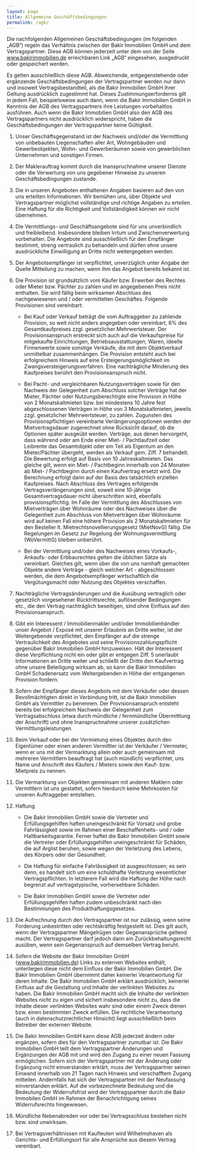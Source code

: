 ```yaml
---
layout: page
title: Allgemeine Geschäftsbedingungen
permalink: /agb/
---
```


Die nachfolgenden Allgemeinen Geschäftsbedingungen (im folgenden „AGB“) regeln das Verhältnis zwischen der Bakir Immobilien GmbH und dem Vertragspartner. Diese AGB können jederzeit unter dem von der Seite www.bakirimmobilien.de erreichbaren Link „AGB“ eingesehen, ausgedruckt oder gespeichert werden.

Es gelten ausschließlich diese AGB. Abweichende, entgegenstehende oder ergänzende Geschäftsbedingungen der Vertragspartner werden nur dann und insoweit Vertragsbestandteil, als die Bakir Immobilien GmbH ihrer Geltung ausdrücklich zugestimmt hat. Dieses Zustimmungserfordernis gilt in jedem Fall, beispielsweise auch dann, wenn die Bakir Immobilien GmbH in Kenntnis der AGB des Vertragspartners ihre Leistungen vorbehaltlos ausführen. Auch wenn die Bakir Immobilien GmbH also den AGB des Vertragspartners nicht ausdrücklich widerspricht, haben die Geschäftsbedingungen der Vertragspartner keine Gültigkeit.

1. Unser Geschäftsgegenstand ist der Nachweis und/oder die Vermittlung von unbebauten Liegenschaften aller Art, Wohngebäuden und Gewerbeobjekten, Wohn- und Gewerberäumen sowie von gewerblichen Unternehmen und sonstigen Firmen.

2. Der Maklerauftrag kommt durch die Inanspruchnahme unserer Dienste oder die Verwertung von uns gegebener Hinweise zu unseren Geschäftsbedingungen zustande.

3. Die in unseren Angeboten enthaltenen Angaben basieren auf den von uns erteilten Informationen. Wir bemühen uns, über Objekte und Vertragspartner möglichst vollständige und richtige Angaben zu erteilen. Eine Haftung für die Richtigkeit und Vollständigkeit können wir nicht übernehmen.

4. Die Vermittlungs- und Geschäftsangebote sind für uns unverbindlich und freibleibend. Insbesondere bleiben Irrtum und Zwischenverwertung vorbehalten. Die Angebote sind ausschließlich für den Empfänger bestimmt, streng vertraulich zu behandeln und dürfen ohne unsere ausdrückliche Einwilligung an Dritte nicht weitergegeben werden.

5. Der Angebotsempfänger ist verpflichtet, unverzüglich unter Angabe der Quelle Mitteilung zu machen, wenn ihm das Angebot bereits bekannt ist.

6. Die Provision ist grundsätzlich vom Käufer bzw. Erwerber des Rechtes oder Mieter bzw. Pächter zu zahlen und im angegebenen Preis nicht enthalten. Sie wird fällig beim wirksamen Abschluss des nachgewiesenen und / oder vermittelten Geschäftes. Folgende Provisionen sind vereinbart:

	- Bei Kauf oder Verkauf beträgt die vom Auftraggeber zu zahlende Provision, so weit nicht anders angegeben oder vereinbart, 6% des Gesamtkaufpreises zzgl. gesetzlicher Mehrwertsteuer. Der Provisionsanspruch erstreckt sich auch auf die Verkaufspreise für mitgekaufte Einrichtungen, Betriebsausstattungen, Waren, ideelle Firmenwerte sowie sonstige Verkäufe, die mit dem Objektverkauf unmittelbar zusammenhängen. Die Provision entsteht auch bei erfolgreichem Hinweis auf eine Ersteigerungsmöglichkeit im Zwangsversteigerungsverfahren. Eine nachträgliche Minderung des Kaufpreises berührt den Provisionsanspruch nicht.


	- Bei Pacht- und vergleichbaren Nutzungsverträgen sowie für den Nachweis der Gelegenheit zum Abschluss solcher Verträge hat der Mieter, Pächter oder Nutzungsberechtigte eine Provision in Höhe von 2 Monatskaltmieten bzw. bei mindestens 10 Jahre fest abgeschlossenen Verträgen in Höhe von 3 Monatskaltmieten, jeweils zzgl. gesetzlicher Mehrwertsteuer, zu zahlen. Zugunsten des Provisionspflichtigen vereinbarte Verlängerungsoptionen werden der Mietvertragsdauer zugerechnet ohne Rücksicht darauf, ob die Optionen später ausgeübt werden. Verträge, aus denen hervorgeht, dass während oder am Ende einer Miet- / Pachtlaufzeit oder Leibrente das Gesamtobjekt oder ein Teil als Eigentum an den Mieter/Pächter übergeht, werden als Verkauf gem. Ziff. 7 behandelt.  
	Die Bewertung erfolgt auf Basis von 10 Jahreskaltmieten. Das gleiche gilt, wenn ein Miet- / Pachtbeginn innerhalb von 24 Monaten ab Miet- / Pachtbeginn durch einen Kaufvertrag ersetzt wird. Die Berechnung erfolgt dann auf der Basis des tatsächlich erzielten Kaufpreises. Nach Abschluss des Vertrages erfolgende Vertragsverlängerungen sind, soweit eine 10-jährige Gesamtvertragsdauer nicht überschritten wird, ebenfalls provisionspflichtig. Im Falle der Vermittlung des Abschlusses von Mietverträgen über Wohnräume oder des Nachweises über die Gelegenheit zum Abschluss von Mietverträgen über Wohnräume wird auf keinen Fall eine höhere Provision als 2 Monatskaltmieten für den Besteller lt. Mietrechtsnovellierungsgesetz (MietNovG) fällig. Die Regelungen im Gesetz zur Regelung der Wohnungsvermittlung (WoVermittG) bleiben unberührt.

	- Bei der Vermittlung und/oder des Nachweises eines Vorkaufs-, Ankaufs- oder Erbbaurechtes gelten die üblichen Sätze als vereinbart. Gleiches gilt, wenn über die von uns namhaft gemachten Objekte andere Verträge - gleich welcher Art - abgeschlossen werden, die dem Angebotsempfänger wirtschaftlich die Vergütungsmacht oder Nutzung des Objektes verschaffen.

7. Nachträgliche Vertragsänderungen und die Ausübung vertraglich oder gesetzlich vorgesehener Rücktrittsrechte, auflösender Bedingungen etc., die den Vertrag nachträglich beseitigen, sind ohne Einfluss auf den Provisionsanspruch.

8. Gibt ein Interessent / Immobilienmakler und/oder Immobilienhändler unser Angebot / Exposé mit unserer Erlaubnis an Dritte weiter, ist der Weitergebende verpflichtet, den Empfänger auf die strenge Vertraulichkeit des Angebotes und seine Provisionszahlungspflicht gegenüber Bakir Immobilien GmbH hinzuweisen. Hält der Interessent diese Verpflichtung nicht ein oder gibt er entgegen Ziff. 5 unerlaubt Informationen an Dritte weiter und schließt der Dritte den Kaufvertrag ohne unsere Beteiligung wirksam ab, so kann die Bakir Immobilien GmbH Schadenersatz vom Weitergebenden in Höhe der entgangenen Provision fordern.

9. Sofern der Empfänger dieses Angebots mit dem Verkäufer oder dessen Bevollmächtigten direkt in Verbindung tritt, ist die Bakir Immobilien GmbH als Vermittler zu benennen. Der Provisionsanspruch entsteht bereits bei erfolgreichem Nachweis der Gelegenheit zum Vertragsabschluss (etwa durch mündliche / fernmündliche Übermittlung der Anschrift) und ohne Inanspruchnahme unserer zusätzlichen Vermittlungsleistungen.

10. Beim Verkauf oder bei der Vermietung eines Objektes durch den Eigentümer oder einen anderen Vermittler ist der Verkäufer / Vermieter, wenn er uns mit der Vermarktung allein oder auch gemeinsam mit mehreren Vermittlern beauftragt hat (auch mündlich) verpflichtet, uns Name und Anschrift des Käufers / Mieters sowie den Kauf- bzw. Mietpreis zu nennen.

11. Die Vermarktung von Objekten gemeinsam mit anderen Maklern oder Vermittlern ist uns gestattet, sofern hierdurch keine Mehrkosten für unseren Auftraggeber entstehen.

12. Haftung

	- Die Bakir Immobilien GmbH sowie die Vertreter und Erfüllungsgehilfen haften uneingeschränkt für Vorsatz und grobe Fahrlässigkeit sowie im Rahmen einer Beschaffenheits- und / oder Haltbarkeitsgarantie. Ferner haftet die Bakir Immobilien GmbH sowie die Vertreter oder Erfüllungsgehilfen uneingeschränkt für Schäden, die auf Arglist beruhen, sowie wegen der Verletzung des Lebens, des Körpers oder der Gesundheit.

	- Die Haftung für einfache Fahrlässigkeit ist ausgeschlossen; es sein denn, es handelt sich um eine schuldhafte Verletzung wesentlicher Vertragspflichten. In letzterem Fall wird die Haftung der Höhe nach begrenzt auf vertragstypische, vorhersehbare Schäden.

	- Die Bakir Immobilien GmbH sowie die Vertreter oder Erfüllungsgehilfen haften zudem unbeschränkt nach den Bestimmungen des Produkthaftungsgesetzes.

13. Die Aufrechnung durch den Vertragspartner ist nur zulässig, wenn seine Forderung unbestritten oder rechtskräftig festgestellt ist. Dies gilt auch, wenn der Vertragspartner Mängelrügen oder Gegenansprüche geltend macht. Der Vertragspartner darf jedoch dann ein Zurückbehaltungsrecht ausüben, wenn sein Gegenanspruch auf demselben Vertrag beruht.

14. Sofern die Website der Bakir Immobilien GmbH (www.bakirimmobilien.de) Links zu externen Websites enthält, unterliegen diese nicht dem Einfluss der Bakir Immobilien GmbH. Die Bakir Immobilien GmbH übernimmt daher keinerlei Verantwortung für deren Inhalte. Die Bakir Immobilien GmbH erklärt ausdrücklich, keinerlei Einfluss auf die Gestaltung und Inhalte der verlinkten Websites zu haben.
Die Bakir Immobilien GmbH macht sich die Inhalte der verlinkten Websites nicht zu eigen und sichert insbesondere nicht zu, dass die Inhalte dieser verlinkten Websites wahr sind oder einem Zweck dienen bzw. einen bestimmten Zweck erfüllen. Die rechtliche Verantwortung (auch in datenschutzrechtlicher Hinsicht) liegt ausschließlich beim Betreiber der externen Website.

15. Die Bakir Immobilien GmbH kann diese AGB jederzeit ändern oder ergänzen, sofern dies für den Vertragspartner zumutbar ist. Die Bakir Immobilien GmbH teilt dem Vertragspartner Änderungen und Ergänzungen der AGB mit und wird den Zugang zu einer neuen Fassung ermöglichen. Sofern sich der Vertragspartner mit der Änderung oder Ergänzung nicht einverstanden erklärt, muss der Vertragspartner seinen Einwand innerhalb von 21 Tagen nach Hinweis und verschafftem Zugang mitteilen. Andernfalls hat sich der Vertragspartner mit der Neufassung einverstanden erklärt. Auf die vorbezeichnete Bedeutung und die Bedeutung der Widerrufsfrist wird der Vertragspartner durch die Bakir Immobilen GmbH im Rahmen der Benachrichtigung seines Widerrufsrechts hingewiesen.

16. Mündliche Nebenabreden vor oder bei Vertragsschluss bestehen nicht bzw. sind unwirksam.

17. Bei Vertragsverhältnissen mit Kaufleuten wird Wilhelmshaven als Gerichts- und Erfüllungsort für alle Ansprüche aus diesem Vertrag vereinbart.
